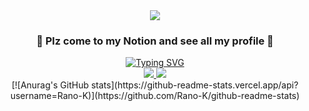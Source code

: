 <div align=center>
  <img src="https://capsule-render.vercel.app/api?type=waving&color=auto&height=200&section=header&text=Rano-K's%20Github&fontSize=50" />
</div>
<div align=center>
	<h3>🧰 Plz come to my Notion and see all my profile 🧰</h3>
 		<a href="https://git.io/typing-svg"><img src="https://readme-typing-svg.demolab.com?font=Fira+Code&pause=1000&width=435&lines=IOS+Developer+Minsoo+Kim" alt="Typing SVG" /></a>
	
</div>

<div align=center>
	<a href="mailto:minsoo0704@naver.com">
		<img src="https://img.shields.io/badge/GMail-4285F4?style=for-the-badge&logo=Google&logoColor=white" />
	</a>
	<a href="https://rano-k.notion.site/Rano-K-871962e09b1d48049a7a44288847bbbd?pvs=4">
		<img src="https://img.shields.io/badge/Notion-000000?style=for-the-badge&logo=Notion&logoColor=white" />
	</a>
<!-- 	<a href="https://www.youtube.com/@Rano-K">
<img src="https://img.shields.io/badge/JAVA-007396?style=for-the-badge&logo=java&logoColor=white">
		<img src="https://img.shields.io/badge/Youtube-EE0000?style=for-the-badge&logo=Youtube&logoColor=white" />
	</a> -->
	<br>
	[![Anurag's GitHub stats](https://github-readme-stats.vercel.app/api?username=Rano-K)](https://github.com/Rano-K/github-readme-stats)
</div>



<!--
**Rano-K/Rano-K** is a ✨ _special_ ✨ repository because its `README.md` (this file) appears on your GitHub profile.

Here are some ideas to get you started:
- 🔭 I’m currently working on ...
- 🌱 I’m currently learning ...
- 👯 I’m looking to collaborate on ...
- 🤔 I’m looking for help with ...
- 💬 Ask me about ...
- 📫 How to reach me: ...
- 😄 Pronouns: ...
- ⚡ Fun fact: ...
-->
